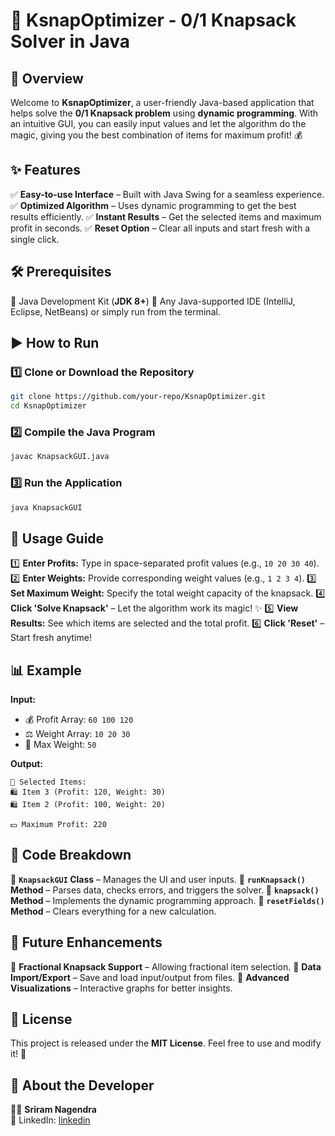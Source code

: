 # 🎒 KsnapOptimizer - 0/1 Knapsack Solver in Java

## 🚀 Overview
Welcome to **KsnapOptimizer**, a user-friendly Java-based application that helps solve the **0/1 Knapsack problem** using **dynamic programming**. With an intuitive GUI, you can easily input values and let the algorithm do the magic, giving you the best combination of items for maximum profit! 💰

## ✨ Features
✅ **Easy-to-use Interface** – Built with Java Swing for a seamless experience.
✅ **Optimized Algorithm** – Uses dynamic programming to get the best results efficiently.
✅ **Instant Results** – Get the selected items and maximum profit in seconds.
✅ **Reset Option** – Clear all inputs and start fresh with a single click.

## 🛠 Prerequisites
🔹 Java Development Kit (**JDK 8+**)
🔹 Any Java-supported IDE (IntelliJ, Eclipse, NetBeans) or simply run from the terminal.

## ▶️ How to Run
### 1️⃣ Clone or Download the Repository
```bash
git clone https://github.com/your-repo/KsnapOptimizer.git
cd KsnapOptimizer
```

### 2️⃣ Compile the Java Program
```bash
javac KnapsackGUI.java
```

### 3️⃣ Run the Application
```bash
java KnapsackGUI
```

## 📌 Usage Guide
1️⃣ **Enter Profits:** Type in space-separated profit values (e.g., `10 20 30 40`).
2️⃣ **Enter Weights:** Provide corresponding weight values (e.g., `1 2 3 4`).
3️⃣ **Set Maximum Weight:** Specify the total weight capacity of the knapsack.
4️⃣ **Click 'Solve Knapsack'** – Let the algorithm work its magic! ✨
5️⃣ **View Results:** See which items are selected and the total profit.
6️⃣ **Click 'Reset'** – Start fresh anytime!

## 📊 Example
**Input:**  
- 💰 Profit Array: `60 100 120`
- ⚖️ Weight Array: `10 20 30`
- 🎯 Max Weight: `50`

**Output:**  
```
🎒 Selected Items:
🛍️ Item 3 (Profit: 120, Weight: 30)
🛍️ Item 2 (Profit: 100, Weight: 20)

💵 Maximum Profit: 220
```

## 📝 Code Breakdown
🔹 **`KnapsackGUI` Class** – Manages the UI and user inputs.
🔹 **`runKnapsack()` Method** – Parses data, checks errors, and triggers the solver.
🔹 **`knapsack()` Method** – Implements the dynamic programming approach.
🔹 **`resetFields()` Method** – Clears everything for a new calculation.

## 🔮 Future Enhancements
🔹 **Fractional Knapsack Support** – Allowing fractional item selection.
🔹 **Data Import/Export** – Save and load input/output from files.
🔹 **Advanced Visualizations** – Interactive graphs for better insights.

## 📜 License
This project is released under the **MIT License**. Feel free to use and modify it! 📝

## 👤 About the Developer
👨‍💻 **Sriram Nagendra**  
🔗 LinkedIn: [linkedin](https://www.linkedin.com/in/nagendrasriram103/)

